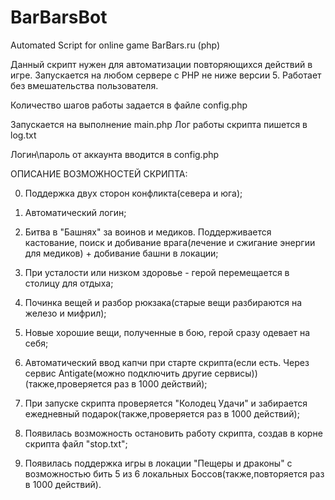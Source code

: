 BarBarsBot
==========

Automated Script for online game BarBars.ru (php)

Данный скрипт нужен для автоматизации повторяющихся действий в игре.
Запускается на любом сервере с PHP не ниже версии 5. Работает без вмешательства пользователя.

Количество шагов работы задается в файле config.php

Запускается на выполнение main.php
Лог работы скрипта пишется в log.txt

Логин\пароль от аккаунта вводится в config.php

ОПИСАНИЕ ВОЗМОЖНОСТЕЙ СКРИПТА:

0. Поддержка двух сторон конфликта(севера и юга);

1. Автоматический логин;

2. Битва в "Башнях" за воинов и медиков. Поддерживается кастование, поиск и добивание врага(лечение и сжигание энергии для медиков) + добивание башни в локации;

3. При усталости или низком здоровье - герой перемещается в столицу для отдыха;

4. Починка вещей и разбор рюкзака(старые вещи разбираются на железо и мифрил);

5. Новые хорошие вещи, полученные в бою, герой сразу одевает на себя;

6. Автоматический ввод капчи при старте скрипта(если есть. Через сервис Antigate(можно подключить другие сервисы))(также,проверяется раз в 1000 действий);

7. При запуске скрипта проверяется "Колодец Удачи" и забирается ежедневный подарок(также,проверяется раз в 1000 действий);

8. Появилась возможность остановить работу скрипта, создав в корне скрипта файл "stop.txt";

9. Появилась поддержка игры в локации "Пещеры и драконы" с возможностью бить 5 из 6 локальных Боссов(также,повторяется раз в 1000 действий).
